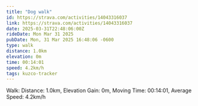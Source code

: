 ```yaml
---
title: "Dog walk"
id: https://strava.com/activities/14043316037
link: https://strava.com/activities/14043316037
date: 2025-03-31T22:48:06:00Z
rideDate: Mon Mar 31 2025
pubDate: Mon, 31 Mar 2025 16:48:06 -0600
type: walk
distance: 1.0km
elevation: 0m
time: 00:14:01
speed: 4.2km/h
tags: kuzco-tracker
---
```

Walk: Distance: 1.0km, Elevation Gain: 0m, Moving Time: 00:14:01, Average Speed: 4.2km/h